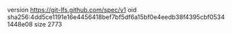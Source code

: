 version https://git-lfs.github.com/spec/v1
oid sha256:4dd5ce1191e16e4456418bef7bf5df6a15bf0e4eedb38f4395cbf05341448e08
size 2773
